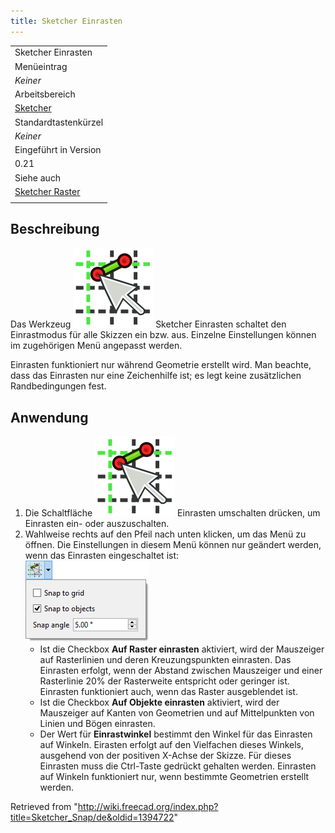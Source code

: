 ```yaml
---
title: Sketcher Einrasten
---
```


|                                                            |
| ---------------------------------------------------------- |
| Sketcher Einrasten                                         |
| Menüeintrag                                                |
| _Keiner_                                                   |
| Arbeitsbereich                                             |
| [Sketcher](/Sketcher_Workbench/de "Sketcher Workbench/de") |
| Standardtastenkürzel                                       |
| _Keiner_                                                   |
| Eingeführt in Version                                      |
| 0.21                                                       |
| Siehe auch                                                 |
| [Sketcher Raster](/Sketcher_Grid/de "Sketcher Grid/de")    |
|                                                            |

## Beschreibung

Das Werkzeug ![](/src/assets/images/Sketcher_Snap.svg) Sketcher Einrasten schaltet den Einrastmodus für alle Skizzen ein bzw. aus. Einzelne Einstellungen können im zugehörigen Menü angepasst werden.

Einrasten funktioniert nur während Geometrie erstellt wird. Man beachte, dass das Einrasten nur eine Zeichenhilfe ist; es legt keine zusätzlichen Randbedingungen fest.

## Anwendung

1. Die Schaltfläche ![](/src/assets/images/Sketcher_Snap.svg) Einrasten umschalten drücken, um Einrasten ein- oder auszuschalten.
2. Wahlweise rechts auf den Pfeil nach unten klicken, um das Menü zu öffnen. Die Einstellungen in diesem Menü können nur geändert werden, wenn das Einrasten eingeschaltet ist:  
   ![](/src/assets/images/Sketcher_Snap_Menu.png)
   - Ist die Checkbox **Auf Raster einrasten** aktiviert, wird der Mauszeiger auf Rasterlinien und deren Kreuzungspunkten einrasten. Das Einrasten erfolgt, wenn der Abstand zwischen Mauszeiger und einer Rasterlinie 20% der Rasterweite entspricht oder geringer ist. Einrasten funktioniert auch, wenn das Raster ausgeblendet ist.
   - Ist die Checkbox **Auf Objekte einrasten** aktiviert, wird der Mauszeiger auf Kanten von Geometrien und auf Mittelpunkten von Linien und Bögen einrasten.
   - Der Wert für **Einrastwinkel** bestimmt den Winkel für das Einrasten auf Winkeln. Eirasten erfolgt auf den Vielfachen dieses Winkels, ausgehend von der positiven X-Achse der Skizze. Für dieses Einrasten muss die Ctrl-Taste gedrückt gehalten werden. Einrasten auf Winkeln funktioniert nur, wenn bestimmte Geometrien erstellt werden.

Retrieved from "<http://wiki.freecad.org/index.php?title=Sketcher_Snap/de&oldid=1394722>"
